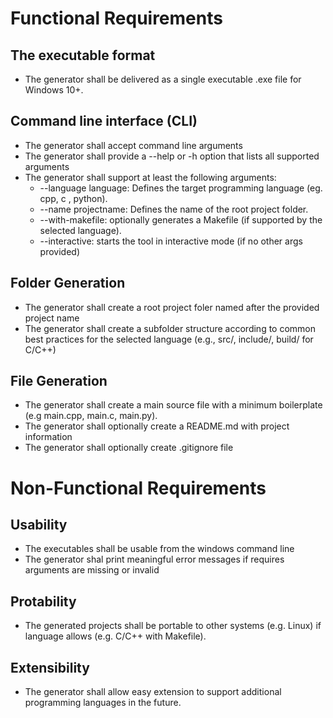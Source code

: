 # Functional Requirements

## The executable format

- The generator shall be delivered as a single executable .exe file for Windows 10+.

## Command line interface (CLI)

- The generator shall accept command line arguments
- The generator shall provide a --help or -h option that lists all supported arguments
- The generator shall support at least the following arguments:
  - --language language: Defines the target programming language (eg. cpp, c , python).
  - --name projectname: Defines the name of the root project folder.
  - --with-makefile: optionally generates a Makefile (if supported by the selected language).
  - --interactive: starts the tool in interactive mode (if no other args provided)

## Folder Generation

- The generator shall create a root project foler named after the provided project name
- The generator shall create a subfolder structure according to common best practices for the selected language (e.g., src/, include/, build/ for C/C++)

## File Generation

- The generator shall create a main source file with a minimum boilerplate (e.g main.cpp, main.c, main.py).
- The generator shall optionally create a README.md with project information
- The generator shall optionally create .gitignore file

# Non-Functional Requirements

## Usability

- The executables shall be usable from the windows command line
- The generator shal print meaningful error messages if requires arguments are missing or invalid

## Protability

- The generated projects shall be portable to other systems (e.g. Linux) if language allows (e.g. C/C++ with Makefile).

## Extensibility

- The generator shall allow easy extension to support additional programming languages in the future.
